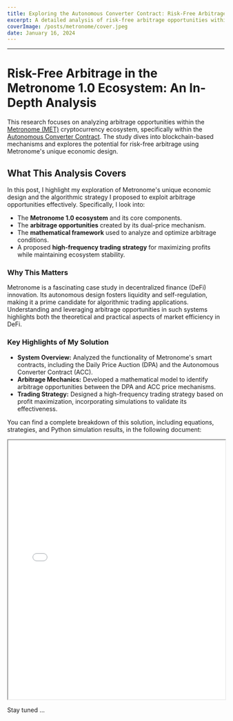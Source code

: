 ```yaml
---
title: Exploring the Autonomous Converter Contract: Risk-Free Arbitrage in Metronome 1.0
excerpt: A detailed analysis of risk-free arbitrage opportunities within the Metronome ecosystem, focusing on the Autonomous Converter Contract.
coverImage: /posts/metronome/cover.jpeg
date: January 16, 2024
---
```

---
# Risk-Free Arbitrage in the Metronome 1.0 Ecosystem: An In-Depth Analysis

This research focuses on analyzing arbitrage opportunities within the [Metronome (MET)](https://metronome.io/) cryptocurrency ecosystem, specifically within the [Autonomous Converter Contract](https://etherscan.io/address/0x686e5ac50d9236a9b7406791256e47feddb26aba). The study dives into blockchain-based mechanisms and explores the potential for risk-free arbitrage using Metronome's unique economic design.

## What This Analysis Covers

In this post, I highlight my exploration of Metronome's unique economic design and the algorithmic strategy I proposed to exploit arbitrage opportunities effectively. Specifically, I look into:

- The **Metronome 1.0 ecosystem** and its core components.
- The **arbitrage opportunities** created by its dual-price mechanism.
- The **mathematical framework** used to analyze and optimize arbitrage conditions.
- A proposed **high-frequency trading strategy** for maximizing profits while maintaining ecosystem stability.

### Why This Matters

Metronome is a fascinating case study in decentralized finance (DeFi) innovation. Its autonomous design fosters liquidity and self-regulation, making it a prime candidate for algorithmic trading applications. Understanding and leveraging arbitrage opportunities in such systems highlights both the theoretical and practical aspects of market efficiency in DeFi.

### Key Highlights of My Solution

- **System Overview:** Analyzed the functionality of Metronome's smart contracts, including the Daily Price Auction (DPA) and the Autonomous Converter Contract (ACC).
- **Arbitrage Mechanics:** Developed a mathematical model to identify arbitrage opportunities between the DPA and ACC price mechanisms.
- **Trading Strategy:** Designed a high-frequency trading strategy based on profit maximization, incorporating simulations to validate its effectiveness.

You can find a complete breakdown of this solution, including equations, strategies, and Python simulation results, in the following document:

<iframe src="../../_documents/MetronomeArbitrage.pdf" width="100%" height="600px"></iframe>

Stay tuned ...
